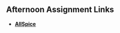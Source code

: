 ## Afternoon Assignment Links

* **[AllSpice](https://github.com/masonspacestation/all_spice_csharp)**


